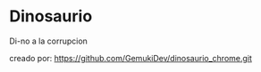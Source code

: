 # Dinosaurio
Di-no a la corrupcion


creado por: https://github.com/GemukiDev/dinosaurio_chrome.git
